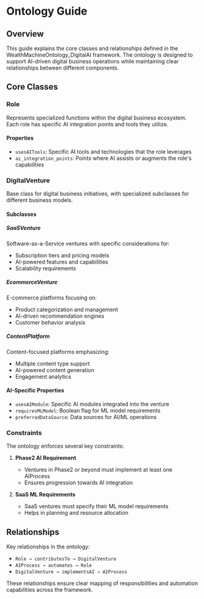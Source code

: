 # Ontology Guide

## Overview
This guide explains the core classes and relationships defined in the WealthMachineOntology_DigitalAI framework. The ontology is designed to support AI-driven digital business operations while maintaining clear relationships between different components.

## Core Classes

### Role
Represents specialized functions within the digital business ecosystem. Each role has specific AI integration points and tools they utilize.

#### Properties
- `usesAITools`: Specific AI tools and technologies that the role leverages
- `ai_integration_points`: Points where AI assists or augments the role's capabilities

### DigitalVenture
Base class for digital business initiatives, with specialized subclasses for different business models.

#### Subclasses

##### SaaSVenture
Software-as-a-Service ventures with specific considerations for:
- Subscription tiers and pricing models
- AI-powered features and capabilities
- Scalability requirements

##### EcommerceVenture
E-commerce platforms focusing on:
- Product categorization and management
- AI-driven recommendation engines
- Customer behavior analysis

##### ContentPlatform
Content-focused platforms emphasizing:
- Multiple content type support
- AI-powered content generation
- Engagement analytics

#### AI-Specific Properties
- `usesAIModule`: Specific AI modules integrated into the venture
- `requiresMLModel`: Boolean flag for ML model requirements
- `preferredDataSource`: Data sources for AI/ML operations

### Constraints
The ontology enforces several key constraints:

1. **Phase2 AI Requirement**
   - Ventures in Phase2 or beyond must implement at least one AIProcess
   - Ensures progression towards AI integration

2. **SaaS ML Requirements**
   - SaaS ventures must specify their ML model requirements
   - Helps in planning and resource allocation

## Relationships
Key relationships in the ontology:

- `Role → contributesTo → DigitalVenture`
- `AIProcess → automates → Role`
- `DigitalVenture → implementsAI → AIProcess`

These relationships ensure clear mapping of responsibilities and automation capabilities across the framework.